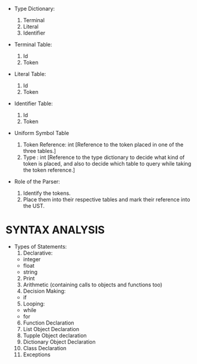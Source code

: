 - Type Dictionary:
  1. Terminal
  2. Literal
  3. Identifier

- Terminal Table:
  1. Id
  2. Token

- Literal Table:
  1. Id
  2. Token

- Identifier Table:
  1. Id
  2. Token

- Uniform Symbol Table
  1. Token Reference: int [Reference to the token placed in one of the three 
  tables.]
  2. Type : int [Reference to the type dictionary to decide what kind of token
  is placed, and also to decide which table to query while taking the
  token reference.]

- Role of the Parser:
  1. Identify the tokens.
  2. Place them into their respective tables and mark their reference into
	the UST.

# SYNTAX ANALYSIS

- Types of Statements:
  1. Declarative:
  	- integer
	- float
	- string
  2. Print
  3. Arithmetic (containing calls to objects and functions too)
  4. Decision Making:
    - if
  5. Looping:
    - while
    - for
  6. Function Declaration
  7. List Object Declaration
  8. Tupple Object declaration
  9. Dictionary Object Declaration
  10. Class Declaration
  11. Exceptions
